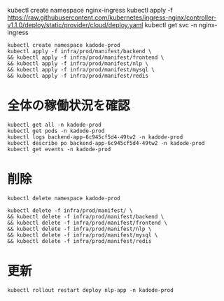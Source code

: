 kubectl create namespace nginx-ingress
kubectl apply -f https://raw.githubusercontent.com/kubernetes/ingress-nginx/controller-v1.1.0/deploy/static/provider/cloud/deploy.yaml
kubectl get svc -n nginx-ingress

```
kubectl create namespace kadode-prod
kubectl apply -f infra/prod/manifest/backend \
&& kubectl apply -f infra/prod/manifest/frontend \
&& kubectl apply -f infra/prod/manifest/nlp \
&& kubectl apply -f infra/prod/manifest/mysql \
&& kubectl apply -f infra/prod/manifest/redis
```

# 全体の稼働状況を確認

```
kubectl get all -n kadode-prod
kubectl get pods -n kadode-prod
kubectl logs backend-app-6c945cf5d4-49tw2 -n kadode-prod
kubectl describe po backend-app-6c945cf5d4-49tw2 -n kadode-prod
kubectl get events -n kadode-prod
```

# 削除

```
kubectl delete namespace kadode-prod

kubectl delete -f infra/prod/manifest/ \
&& kubectl delete -f infra/prod/manifest/backend \
&& kubectl delete -f infra/prod/manifest/frontend \
&& kubectl delete -f infra/prod/manifest/nlp \
&& kubectl delete -f infra/prod/manifest/mysql \
&& kubectl delete -f infra/prod/manifest/redis

```

# 更新

```
kubectl rollout restart deploy nlp-app -n kadode-prod
```
